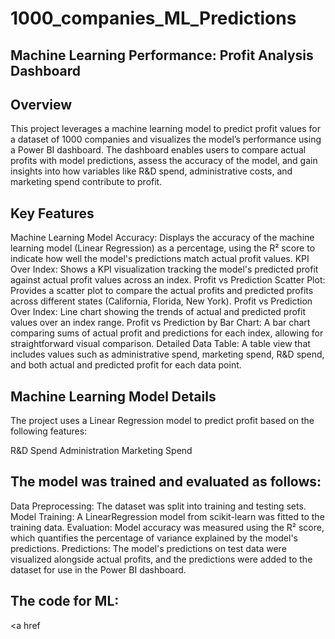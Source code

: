 # 1000_companies_ML_Predictions
## Machine Learning Performance: Profit Analysis Dashboard

## Overview
This project leverages a machine learning model to predict profit values for a dataset of 1000 companies and visualizes the model’s performance using a Power BI dashboard. The dashboard enables users to compare actual profits with model predictions, assess the accuracy of the model, and gain insights into how variables like R&D spend, administrative costs, and marketing spend contribute to profit.

## Key Features
Machine Learning Model Accuracy: Displays the accuracy of the machine learning model (Linear Regression) as a percentage, using the R² score to indicate how well the model's predictions match actual profit values.
KPI Over Index: Shows a KPI visualization tracking the model's predicted profit against actual profit values across an index.
Profit vs Prediction Scatter Plot: Provides a scatter plot to compare the actual profits and predicted profits across different states (California, Florida, New York).
Profit vs Prediction Over Index: Line chart showing the trends of actual and predicted profit values over an index range.
Profit vs Prediction by Bar Chart: A bar chart comparing sums of actual profit and predictions for each index, allowing for straightforward visual comparison.
Detailed Data Table: A table view that includes values such as administrative spend, marketing spend, R&D spend, and both actual and predicted profit for each data point.

## Machine Learning Model Details
The project uses a Linear Regression model to predict profit based on the following features:

R&D Spend
Administration
Marketing Spend

## The model was trained and evaluated as follows:

Data Preprocessing: The dataset was split into training and testing sets.
Model Training: A LinearRegression model from scikit-learn was fitted to the training data.
Evaluation: Model accuracy was measured using the R² score, which quantifies the percentage of variance explained by the model's predictions.
Predictions: The model's predictions on test data were visualized alongside actual profits, and the predictions were added to the dataset for use in the Power BI dashboard.

## The code for ML:
<a href
